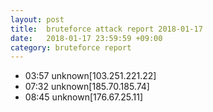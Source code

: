 ```yaml
---
layout: post
title:  bruteforce attack report 2018-01-17
date:   2018-01-17 23:59:59 +09:00
category: bruteforce report
---
```


* 03:57 unknown[103.251.221.22]
* 07:32 unknown[185.70.185.74]
* 08:45 unknown[176.67.25.11]
